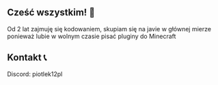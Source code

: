 ## Cześć wszystkim! 👋

Od 2 lat zajmuję się kodowaniem, skupiam się na javie w głównej mierze
ponieważ lubie w wolnym czasie pisać pluginy do Minecraft

## Kontakt 📞

Discord: piotlek12pl
